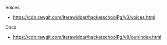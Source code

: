 Voices
* https://cdn.rawgit.com/iterawidder/hackerschoolPg/v3/voices.html

Docs
* https://cdn.rawgit.com/iterawidder/hackerschoolPg/v8/out/index.html
